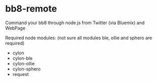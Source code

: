 # bb8-remote
Command your bb8 through node.js from Twitter (via Bluemix) and WebPage

Required node modules: (not sure all modules ble, ollie and sphero are required)
- cylon
- cylon-ble
- cylon-ollie
- cylon-sphero
- request

